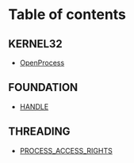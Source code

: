 # Table of contents

## KERNEL32

* [OpenProcess](README.md)

## FOUNDATION

* [HANDLE](foundation/handle.md)

## THREADING

* [PROCESS\_ACCESS\_RIGHTS](threading/process\_access\_rights.md)
